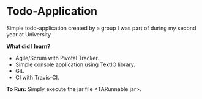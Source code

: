 
# Todo-Application
Simple todo-application created by a group I was part of during my second year at University.

**What did I learn?**
* Agile/Scrum with Pivotal Tracker.
* Simple console application using TextIO library.
* Git.
* CI with Travis-CI.

**To Run:**
Simply execute the jar file <TARunnable.jar>.
